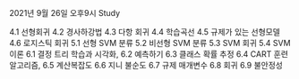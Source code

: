 2021년 9월 26일 오후9시 Study

4.1 선형회귀
4.2 경사하강법
4.3 다항 회귀
4.4 학습곡선
4.5 규제가 있는 선형모델
4.6 로지스틱 회귀
5.1 선형 SVM 분류
5.2 비선형 SVM 분류
5.3 SVM 회귀
5.4 SVM 이론
6.1 결정 트리 학습과 시각화, 6.2 예측하기
6.3 클래스 확률 추정 6.4 CART 훈련 알고리즘, 6.5 계산복잡도
6.6 지니 불순도 6.7 규제 매개변수 6.8 회귀 6.9 불안정성
